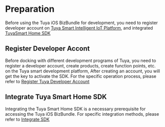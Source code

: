 # Preparation

Before using the Tuya iOS BizBundle for development, you need to register developer account on [Tuya Smart Intelligent IoT Platform](https://iot.tuya.com/index/), and integrated [TuyaSmart Home SDK](https://tuyainc.github.io/tuyasmart_home_ios_sdk_doc/en/)


## Register Developer Accont

Before docking with different development programs of Tuya, you need to register a developer account, create products, create function points, etc. on the Tuya smart development platform, After creating an account, you will get the key to activate the SDK. For the specific operation process, please refer to [Register Tuya Developer Account](https://tuyainc.github.io/tuyasmart_home_ios_sdk_doc/en/resource/Preparation.html)


## Integrate Tuya Smart Home SDK

Integrating the Tuya Smart Home SDK is a necessary prerequisite for accessing the Tuya iOS BizBundle. For specific integration methods, please refer to [Integrate SDK](https://tuyainc.github.io/tuyasmart_home_ios_sdk_doc/en/resource/Integrated.html)









